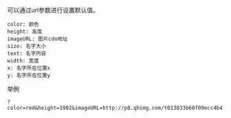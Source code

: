 
可以通过url参数进行设置默认值。

    color: 颜色
    height: 高度
    imageURL: 图片cdn地址
    size: 名字大小
    text: 名字内容
    width: 宽度
    x: 名字所在位置x
    y: 名字所在位置y

举例

    ?color=red&height=1902&imageURL=http://p8.qhimg.com/t013833b60f09ecc4b4.jpg&size=60&width=1080&x=542&y=1278